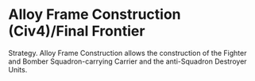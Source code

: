 # Alloy Frame Construction (Civ4)/Final Frontier

Strategy.
Alloy Frame Construction allows the construction of the Fighter and Bomber Squadron-carrying Carrier and the anti-Squadron Destroyer Units.